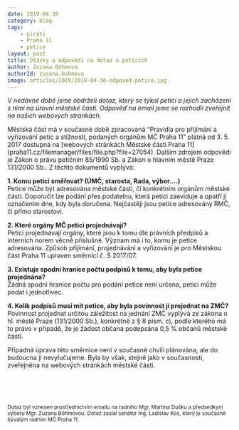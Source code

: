 ```yaml
---
date: 2019-04-30
category: blog
tags: 
	- piráti
	- Praha 11 
	- petice
layout: post
title: Otázky a odpovědi na dotaz o peticích
author: Zuzana Böhmová
authorId: zuzana.bohmova
image: articles/2019/2019-04-30-odpoved-petice.jpg
---
```


*V nedávné době jsme obdrželi dotaz, který se týkal peticí a jejich zacházení s nimi na úrovni městské části. Odpověď na email jsme se rozhodli zveřejnit na našich webových stránkách.*

Městská část má v současné době zpracovaná “Pravidla pro přijímání a vyřizování petic a stížností, podaných orgánům MČ Praha 11” platná od 3. 5. 2017 dostupná na [webových stránkách Městské části Praha 11] (praha11.cz/filemanager/files/file.php?file=27054). Dalším zdrojem odpovědi je Zákon o právu petičním 85/1990 Sb. a Zákon o hlavním městě Praze 131/2000 Sb.. Z těchto dokumentů vyplývá:

**1. Komu petici směřovat? (ÚMČ, starosta, Rada, výbor....)** <br>
Petice může být adresována městské části, či konkrétním orgánům městské části. Doporučit lze podání přes podatelnu, která petici zaeviduje a opatří ji označením dne, kdy byla doručena. Nejčastěji jsou petice adresovány RMČ, či přímo starostovi.

**2. Které orgány MČ petici projednávají?** <br>
Petici projednávají orgány, které jsou k tomu dle právních předpisů a interních norem věcně příslušné. Význam má i to, komu je petice adresována. Způsob přijímání, projednávání a vyřizování je pro Městskou část Praha 11 upraven směrnicí č. S 2017/07.

**3. Existuje spodní hranice počtu podpisů k tomu, aby byla petice projednána?** <br>
Žádná spodní hranice počtu pro podání petice není určena, petici může podat i jednotlivec.

**4. Kolik podpisů musí mít petice, aby byla povinnost ji projednat na ZMČ?** <br>
Povinnost projednat určitou záležitost na jednání ZMČ vyplývá ze zákona o hl. městě Praze (131/2000 Sb.), konkrétně z § 8 písm. c), podle kterého má to právo v případě, že je žádost občana podepsána 0,5 % občanů městské části.

Případná úprava této směrnice není v současné chvíli plánována, ale do budoucna ji nevylučujeme. Byla by však, stejně jako v současnosti, zveřejněna na webových stránkách městské části.

<br>
<br>
<br>

<sup>Dotaz byl vznesen prostřednictvím emailu na radního Mgr. Martina Dušku a předsedkyni výboru Mgr. Zuzanu Böhmovou. Dotaz zaslal senátor Ing. Ladislav Kos, který je současně bývalým radním MČ Praha 11.</sup>
